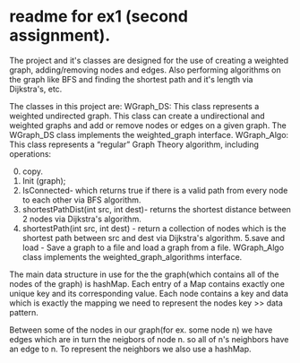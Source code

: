 # readme for ex1 (second assignment).
 
The project and it's classes are designed for the use of creating a weighted graph, adding/removing nodes and edges. Also performing algorithms on the graph like BFS and finding the shortest path and it's length via Dijkstra's, etc.

The classes in this project are:
WGraph_DS:
This class represents a weighted undirected graph. This class can create a undirectional and weighted graphs and add or remove nodes or edges on a given graph. The WGraph_DS class implements the weighted_graph interface.
WGraph_Algo:
This class represents a “regular” Graph Theory algorithm, including operations:

0. copy.
1. Init (graph);
2. IsConnected- which returns true if there is a valid path from every node to each other via BFS algorithm.
3. shortestPathDist(int src, int dest)- returns the shortest distance between 2 nodes via Dijkstra's algorithm.
4. shortestPath(int src, int dest) - return a collection of nodes which is the shortest path between src and dest via Dijkstra's algorithm.
5.save and load - Save a graph to a file and load a graph from a file.
WGraph_Algo class implements the weighted_graph_algorithms interface.

The main data structure in use for the the graph(which contains all of the nodes of the graph) is hashMap.
Each entry of a Map contains exactly one unique key and its corresponding value.
Each node contains a key and data which is exactly the mapping we need to represent the nodes key >> data pattern.

Between some of the nodes in our graph(for ex. some node n) we have edges which are in turn the neigbors of node n. so all of n's neighbors have an edge to n.
To represent the neighbors we also use a hashMap.
